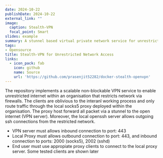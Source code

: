 ```yaml
---
date: 2024-10-22
publishDate: 2024-10-22
external_link: ""
image:
  caption: Stealth-VPN
  focal_point: Smart
slides: example
summary: A stunnel based virtual private network service for unrestricted internet access
tags:
- Opensource
title: Stealth-VPN for Unrestricted Network Access
links:
  - icon_pack: fab
    icon: github
    name: Source
    url: 'https://github.com/prasenjit52282/docker-stealth-openvpn'
---
```

The repository implements a scalable non-blockable VPN service to enable unrestricted internet within an organisation that restricts network via firewalls. The clients are oblivious to the interanl working process and only route traffic through the local socks5 proxy deployed within the organisation. The proxy host forward all packet via a stunnel to the open internet (VPN server). Moreover, the local openssh server allows outgoing ssh connections from the restricted network.

* VPN server must allows inbound connection to port: 443
* Local Proxy must allows outbound connection to port: 443, and inbound connection to ports: 2000 (socks5), 2002 (sshd)
* End user must use appropiate proxy clients to connect to the local proxy server. Some tested clients are shown later